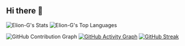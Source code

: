## Hi there 👋

![Elion-G's Stats](https://github-readme-stats.vercel.app/api?username=Elion-G&theme=vue-dark&show_icons=true&hide_border=false&count_private=true)
![Elion-G's Top Languages](https://github-readme-stats.vercel.app/api/top-langs/?username=Elion-G&theme=vue-dark&show_icons=true&hide_border=false&layout=compact)

![GitHub Contribution Graph](https://github-readme-activity-graph.vercel.app/graph?username=Elion-G&theme=react)
[![GitHub Activity Graph](https://github-readme-activity-graph.vercel.app/graph?username=tuusuario&theme=github-compact)](https://github.com/ashutosh00710/github-readme-activity-graph)
[![GitHub Streak](https://streak-stats.demolab.com?user=tuusuario&theme=dark&hide_border=true)](https://git.io/streak-stats)
